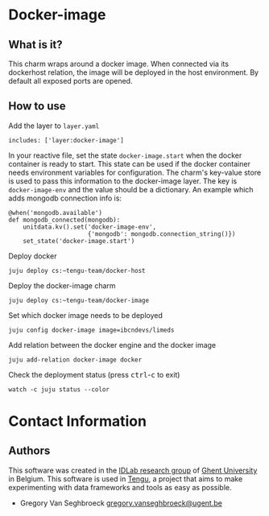 # Docker-image

## What is it?

This charm wraps around a docker image. When connected via its dockerhost 
relation, the image will be deployed in the host environment. By default 
all exposed ports are opened.

## How to use

Add the layer to `layer.yaml`

    includes: ['layer:docker-image']

In your reactive file, set the state `docker-image.start` when the docker container is ready to start.
This state can be used if the docker container needs environment variables for configuration. The charm's key-value store is used to pass this information to the docker-image layer. The key is `docker-image-env` and the value should be a dictionary.
An example which adds mongodb connection info is:
```
@when('mongodb.available')
def mongodb_connected(mongodb):
    unitdata.kv().set('docker-image-env', 
                      {'mongodb': mongodb.connection_string()})
    set_state('docker-image.start')
```
    
Deploy docker

    juju deploy cs:~tengu-team/docker-host

Deploy the docker-image charm

    juju deploy cs:~tengu-team/docker-image

Set which docker image needs to be deployed

    juju config docker-image image=ibcndevs/limeds

Add relation between the docker engine and the docker image

    juju add-relation docker-image docker

Check the deployment status (press <kbd>ctrl</kbd>-<kbd>c</kbd> to exit)

    watch -c juju status --color

# Contact Information

## Authors

This software was created in the [IDLab research group](https://www.ugent.be/ea/idlab) 
of [Ghent University](https://www.ugent.be) in Belgium. This software is used in 
[Tengu](https://tengu.io), a project that aims to make experimenting with data 
frameworks and tools as easy as possible.

 - Gregory Van Seghbroeck <gregory.vanseghbroeck@ugent.be>


